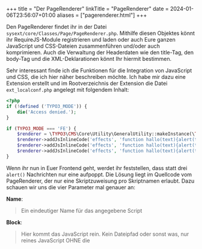 +++
title = "Der PageRenderer"
linkTitle = "PageRenderer"
date = 2024-01-06T23:56:07+01:00
aliases = ["pagerenderer.html"]
+++

Den PageRenderer findet ihr in der Datei `sysext/core/Classes/Page/PageRenderer.php`. Mithilfe diesen Objektes könnt ihr RequireJS-Module registrieren und laden oder auch Eure ganzen JavaScript und CSS-Dateien zusammenführen und/oder auch komprimieren. Auch die Verwaltung der Headerdaten wie den title-Tag, den body-Tag und die XML-Deklarationen könnt
Ihr hiermit bestimmen.

Sehr interessant finde ich die Funktionen für die Integration von JavaScript und CSS, die ich hier näher beschreiben möchte. Ich habe mir dazu eine Extension erstellt und im Rootverzeichnis der Extension die Datei `ext_localconf.php` angelegt mit folgendem Inhalt:

```php
<?php
if (!defined ('TYPO3_MODE')) {
    die('Access denied.');
}

if (TYPO3_MODE === 'FE') {
    $renderer = \TYPO3\CMS\Core\Utility\GeneralUtility::makeInstance(\TYPO3\CMS\Core\Page\PageRenderer::class);
    $renderer->addJsInlineCode('effects', 'function hallo(text){alert(text);}hallo("Tag auch");');
    $renderer->addJsInlineCode('effects', 'function hallo(text){alert(text);}hallo("Du mich auch");');
    $renderer->addJsInlineCode('effects', 'function hallo(text){alert(text);}hallo("Nix da");');
}
```

Wenn ihr nun in Euer Frontend geht, werdet ihr feststellen, dass statt drei `alert()` Nachrichten nur eine aufpoppt. Die Lösung liegt im Quellcode vom PageRenderer, der nur eine Skriptzuweisung pro Skriptnamen erlaubt. Dazu schauen wir uns die vier Parameter mal genauer an:

**Name**: 
> Ein eindeutiger Name für das angegebene Script

**Block**:
> Hier kommt das JavaScript rein. Kein Dateipfad oder sonst was, nur reines JavaScript
> OHNE die <script>-Tags

**Compress**:
> Soll das Script komprimiert werden oder nicht? Default: TRUE

**ForceOnTop**:
> Soll das Script im Kopf oder im Fußbereich der Webseite eingefügt werden? 
> Default: FALSE

Mit jedem Aufruf dieser Funktion wird überprüft, ob es ein Script mit dem eindeutigen Namen schon gibt. Wenn "ja", dann wird das Script nicht weiter ausgeführt. Hier liegt also der Grund, warum die beiden letzten Scripte meiner `ext_localconf.php` nicht mit eingebunden werden. Ändert in meinem Beispiel mal die Namen und ihr werdet sehen, das Euch nun drei `alert()` Boxen nerven. Die Lösung mit den eindeutigen Namen ist für Extensionentwickler sehr sinnvoll, da ihre Extension auch mehrfach auf ein und derselben Seite eingefügt werden könnten. Sehr schnell ist ein und dasselbe Script zwei mal im Header verfügbar und es kommt evtl. zu unvorhergesehenen Fehlermeldungen.

## Was macht Compress?

In meinem Beispiel von oben: Gar nichts! Denn die Komprimierungsfunktion vom `PageRenderer` löscht nur überflüssige Leer- und Absatzzeichen und hat nicht mit diesen Komprimierungsverfahren zu tun, wie ihr sie in den minimized Versionen von JavaScript-Frameworks kennt. Die Variablennamen bleiben beim TYPO3-eigenen Komprimierer also vollständig erhalten. Versucht es mal:

**ext_localconf.php**

```php
<?php
if (!defined ('TYPO3_MODE')) {
    die('Access denied.');
}

if (TYPO3_MODE === 'FE') {
    $renderer = \TYPO3\CMS\Core\Utility\GeneralUtility::makeInstance(\TYPO3\CMS\Core\Page\PageRenderer::class);;
    $renderer->addJsInlineCode('effects', '
        function hallo(text) {
            alert(text);
        }
        hallo("Tag auch");
    ');
    $renderer->addJsInlineCode('effects1', '
        function hallo(text) {
            alert(text);
        }
        hallo("Du mich auch");
    ');
    $renderer->addJsInlineCode('effects2', '
        function hallo(text) {
            alert(text);
        }
        hallo("Nix da");
    ');
}
```

Mit Komprimierung schaut das Script im Browser so aus:

```html
<script type="text/javascript">
/**/
<!-- 
/*effects*/
function hallo(text){alert(text);}
hallo("Tag auch");
/*effects1*/
function hallo(text){alert(text);}
hallo("Du mich auch");
/*effects2*/
function hallo(text){alert(text);}
hallo("Nix da");
// -->
/**/
</script>
Setzen wir FALSE als dritten Parameter erhalten wir diese Ausgabe:

<script type="text/javascript">
/**/
<!-- 
/*effects*/

    function hallo(text) {
      alert(text);
    }
    hallo("Tag auch");
  

/*effects1*/

    function hallo(text) {
      alert(text);
    }
    hallo("Du mich auch");
  

/*effects2*/

    function hallo(text) {
      alert(text);
    }
    hallo("Nix da");
  

// -->
/**/
</script>
```
